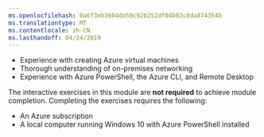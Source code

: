 ```yaml
---
ms.openlocfilehash: 0a6f3eb3604da59c92b252df04b02c8da874354b
ms.translationtype: MT
ms.contentlocale: zh-CN
ms.lasthandoff: 04/24/2019
---
```

- Experience with creating Azure virtual machines
- Thorough understanding of on-premises networking
- Experience with Azure PowerShell, the Azure CLI, and Remote Desktop

The interactive exercises in this module are **not required** to achieve module completion. Completing the exercises requires the following:

- An Azure subscription
- A local computer running Windows 10 with Azure PowerShell installed